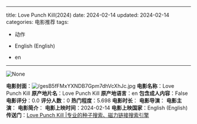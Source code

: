 
---
title: Love Punch Kill(2024)
date: 2024-02-14
updated: 2024-02-14
categories: 电影推荐
tags:

- 动作

- English (English)
- en
---

<img src="https://image.tmdb.org/t/p/originalNone" alt="None" title="None">

**电影封面**：<img src="https://image.tmdb.org/t/p/w200/gesB5fFMxYXNDB7Gpm7dhVcXhJc.jpg" alt="/gesB5fFMxYXNDB7Gpm7dhVcXhJc.jpg" title="/gesB5fFMxYXNDB7Gpm7dhVcXhJc.jpg">
**电影名称**：Love Punch Kill
**原产地片名**：Love Punch Kill
**原产地语言**：en
**包含成人内容**：False
**电影评分**：0.0
**评分人数**：0
**热门程度**：5.698
**电影时长**：
**电影导演**：
**电影主演**：
**电影简介**：
**电影上映时间**：2024-02-14
**电影上映国家**：English (English)
**传送门**：[Love Punch Kill |专业的种子搜索、磁力链接搜索引擎](https://movie.amd794.com:2083/?search=Love%20Punch%20Kill&ordering=&mode=match_phrase&page_size=10&page=1)

